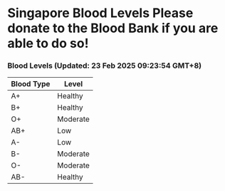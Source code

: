 Singapore Blood Levels
 Please donate to the Blood Bank if you are able to do so!
================================================================================================================================

### Blood Levels (Updated: 23 Feb 2025 09:23:54 GMT+8)
| Blood Type | Level     |
|------------|-----------|
| A+     | Healthy |
| B+     | Healthy |
| O+     | Moderate |
| AB+     | Low |
| A-     | Low |
| B-     | Moderate |
| O-     | Moderate |
| AB-     | Healthy |
